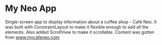 # My Neo App
Single-screen app to display information about a coffee shop - Café Neo. 
It was built with ConstraintLayout to make it flexible enough to add all the elements.
Also added ScrollView to make it scrollable.
Content was gotten from www.mycafeneo.com
